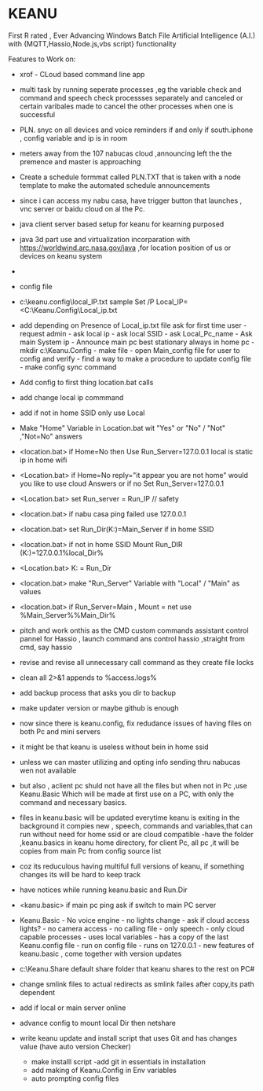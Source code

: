 # KEANU
 First R rated , Ever Advancing Windows Batch File Artificial Intelligence (A.I.) with {MQTT,Hassio,Node.js,vbs script} functionality

Features to Work on:
- xrof - CLoud based command line app
- multi task by running seperate processes ,eg the variable check and command and speech check processses separately and canceled or certain varibales made to cancel the other processes when one is successful
- PLN. snyc on all devices and voice reminders if and only if south.iphone , config variable and ip is in room
- meters away from the 107 nabucas cloud ,announcing left the the premence and master is approaching
- Create a schedule formmat called PLN.TXT that is taken with a node template to make the automated schedule announcements
- since i can access my nabu casa, have trigger button that launches , vnc server or baidu cloud on al the Pc.
- java client server based setup for keanu for kearning purposed
- java 3d part use and virtualization incorparation with https://worldwind.arc.nasa.gov/java ,for location position of us or devices  on keanu system
- 
- config file
- c:\keanu.config\local_IP.txt sample Set /P Local_IP=<C:\Keanu.Config\Local_ip.txt
- add depending on Presence of Local_ip.txt file ask for first time user
                        - request admin
                        - ask local ip
                        - ask local SSID
                        - ask Local_Pc_name
                        - Ask main System ip
                        - Announce main pc best stationary always in home pc
                        - mkdir c:\Keanu.Config
                        - make file
                        - open Main_config file for user to config and verify
                        - find a way to make a procedure to update config file
                        - make config sync command
- Add config to first thing location.bat calls
- add change local ip commmand
- add if not in home SSID only use Local
- Make "Home" Variable in Location.bat wit "Yes" or "No" / "Not" ,"Not=No" answers
- <location.bat> if Home=No then Use Run_Server=127.0.0.1 local is static ip in home wifi
- <Location.bat> if Home=No reply="it appear you are not home" would you like to use cloud Answers <YES> or <No> if no  Set Run_Server=127.0.0.1
- <Location.bat> set Run_server = Run_IP // safety
- <location.bat> if nabu casa ping failed use 127.0.0.1
- <location.bat> set Run_Dir(K:)=Main_Server if in home SSID
- <location.bat> if not in home SSID Mount Run_DIR (K:)=127.0.0.1\%local_Dir%
- <Location.bat> K: = Run_Dir
- <location.bat> make "Run_Server" Variable with "Local" / "Main" as values
- <location.bat> if Run_Server=Main , Mount = net use %Main_Server%\%Main_Dir%
- pitch and work onthis as the CMD custom commands assistant  control pannel for Hassio , launch command ans control hassio ,straight from cmd, say hassio
- revise and revise all unnecessary call command as they create file locks
- clean all 2>&1 appends to %access.logs%
- add backup process that asks you dir to backup
- make updater version or maybe github is enough
- now since there is keanu.config, fix redudance issues of having files on both Pc and mini servers
- it might be that keanu is useless without bein in home ssid
- unless we can master utilizing and opting info sending thru nabucas wen not available
- but also , aclient pc shuld not have all the files but when not in Pc ,use Keanu.Basic Which will be made at first use on a PC, with only the command and necessary basics.
- files in keanu.basic will be updated everytime keanu is exiting in the background it compies new , speech, commands and variables,that can run without need for home ssid or are cloud compatible
-have the folder ,keanu.basics in keanu home directory, for client Pc, all pc ,it will be copies from main Pc from config source list
- coz its reduculous having multiful full versions of keanu, if something changes its will be hard to keep track
- have notices while running keanu.basic and Run.Dir
- <kanu.basic> if main pc ping ask if switch to main PC server

- Keanu.Basic
        - No voice engine
        - no lights change
        - ask if cloud access lights?
        - no camera access
        - no calling file
        - only speech
        - only cloud capable processes
        - uses local variables
        - has a copy of the last Keanu.config file
        - run on config file
        - runs on 127.0.0.1
        - new features of keanu.basic , come together with version updates
- c:\Keanu.Share default share folder that keanu shares to the rest on PC#
- change smlink files to actual redirects as smlink failes after copy,its path dependent
- add if local or main server online
- advance config to mount local Dir then netshare
- write keanu update and install script that uses Git and has changes value (have auto version Checker)

    - make installl script -add git in essentials in installation
    - add making of Keanu.Config in Env variables
    - auto prompting config files
